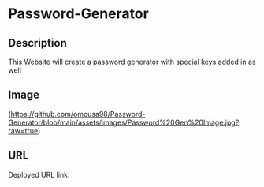 # Password-Generator

## Description

This Website will create a password generator with special keys added in as well

## Image

(https://github.com/omousa98/Password-Generator/blob/main/assets/images/Password%20Gen%20Image.jpg?raw=true)

## URL

Deployed URL link: 
